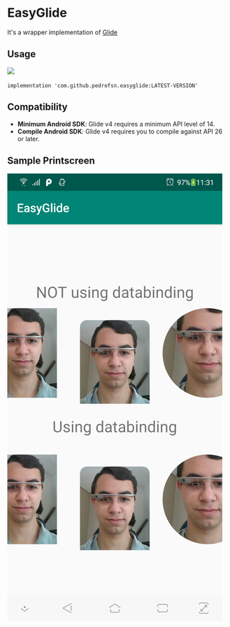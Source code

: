 EasyGlide
=====
It's a wrapper implementation of [Glide](https://github.com/bumptech/glide/)


Usage 
--------
[![](https://www.jitpack.io/v/pedrofsn/easyglide.svg)](https://www.jitpack.io/#pedrofsn/easyglide)
```
implementation 'com.github.pedrofsn.easyglide:LATEST-VERSION'
```

Compatibility
-------------

 * **Minimum Android SDK**: Glide v4 requires a minimum API level of 14.
 * **Compile Android SDK**: Glide v4 requires you to compile against API 26 or later.


Sample Printscreen
-------------
![](docs/sample.png)
